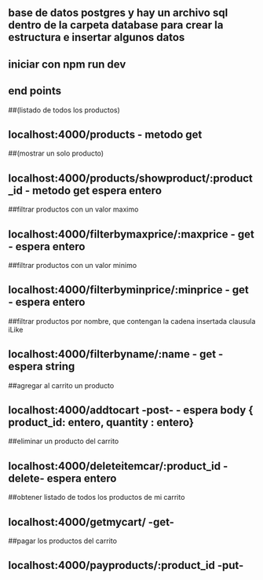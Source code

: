 ## base de datos postgres y hay un archivo sql dentro de la carpeta database para crear la estructura e insertar algunos datos

## iniciar con npm run dev

## end points

##(listado de todos los productos)

## localhost:4000/products - metodo get

##(mostrar un solo producto)

## localhost:4000/products/showproduct/:product_id - metodo get espera entero

##filtrar productos con un valor maximo

## localhost:4000/filterbymaxprice/:maxprice - get - espera entero

##filtrar productos con un valor minimo

## localhost:4000/filterbyminprice/:minprice - get - espera entero

##filtrar productos por nombre, que contengan la cadena insertada clausula iLike

## localhost:4000/filterbyname/:name - get -espera string

##agregar al carrito un producto

## localhost:4000/addtocart -post- - espera body { product_id: entero, quantity : entero}

##eliminar un producto del carrito

## localhost:4000/deleteitemcar/:product_id -delete- espera entero

##obtener listado de todos los productos de mi carrito

## localhost:4000/getmycart/ -get-

##pagar los productos del carrito

## localhost:4000/payproducts/:product_id -put-
